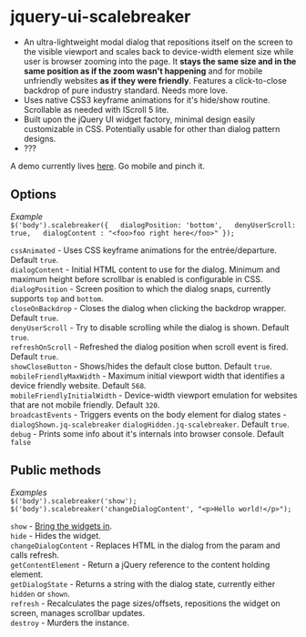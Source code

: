 # jquery-ui-scalebreaker

- An ultra-lightweight modal dialog that repositions itself on the screen to the visible viewport and scales back to device-width element size while user is browser zooming into the page. It **stays the same size and in the same position as if the zoom wasn't happening** and for mobile unfriendly websites **as if they were friendly**. Features a click-to-close backdrop of pure industry standard. Needs more love.
- Uses native CSS3 keyframe animations for it's hide/show routine. Scrollable as needed with IScroll 5 lite.
- Built upon the jQuery UI widget factory, minimal design easily customizable in CSS. Potentially usable for other than dialog pattern designs.
- ???

A demo currently lives [here](http://mystrd.at/testing/jq-scalebreaker/demo/). Go mobile and pinch it.

## Options
*Example*  
`$('body').scalebreaker({  
  dialogPosition: 'bottom',  
  denyUserScroll: true,  
  dialogContent : "<foo>foo right here</foo>"
});`

`cssAnimated` - Uses CSS keyframe animations for the entrée/departure. Default `true`.  
`dialogContent` - Initial HTML content to use for the dialog. Minimum and maximum height before scrollbar is enabled is configurable in CSS.  
`dialogPosition` - Screen position to which the dialog snaps, currently supports `top` and `bottom`.  
`closeOnBackdrop` - Closes the dialog when clicking the backdrop wrapper. Default `true`.  
`denyUserScroll` - Try to disable scrolling while the dialog is shown. Default `true`.  
`refreshOnScroll` - Refreshed the dialog position when scroll event is fired. Default `true`.  
`showCloseButton` - Shows/hides the default close button. Default `true`.  
`mobileFriendlyMaxWidth` - Maximum initial viewport width that identifies a device friendly website. Default `568`.  
`mobileFriendlyInitialWidth` - Device-width viewport emulation for websites that are not mobile friendly. Default `320`.  
`broadcastEvents` - Triggers events on the body element for dialog states - `dialogShown.jq-scalebreaker` `dialogHidden.jq-scalebreaker`. Default `true`.  
`debug` - Prints some info about it's internals into browser console. Default `false`


## Public methods
*Examples*  
`$('body').scalebreaker('show');`  
`$('body').scalebreaker('changeDialogContent', "<p>Hello world!</p>");`

`show` - [Bring the widgets in](https://www.youtube.com/watch?v=hkzl0zHIE2k).  
`hide` - Hides the widget.  
`changeDialogContent` - Replaces HTML in the dialog from the param and calls refresh.  
`getContentElement` - Return a jQuery reference to the content holding element.  
`getDialogState` - Returns a string with the dialog state, currently either `hidden` or `shown`.  
`refresh` - Recalculates the page sizes/offsets, repositions the widget on screen, manages scrollbar updates.  
`destroy` - Murders the instance.
